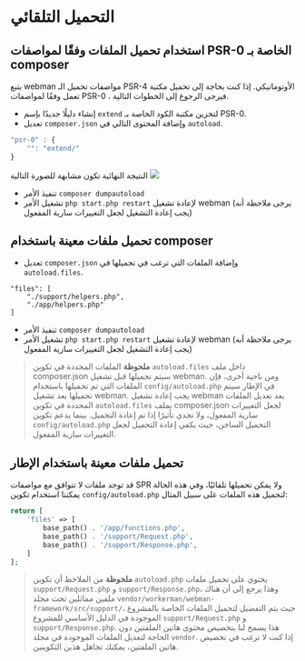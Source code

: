 # التحميل التلقائي

## استخدام تحميل الملفات وفقًا لمواصفات PSR-0 الخاصة بـ composer
يتبع webman مواصفات تحميل الـ PSR-4 الأوتوماتيكي. إذا كنت بحاجة إلى تحميل مكتبة تعمل وفقًا لمواصفات PSR-0 ، فيرجى الرجوع إلى الخطوات التالية.

- إنشاء دليلًا جديدًا بإسم `extend` لتخزين مكتبة الكود الخاصة بـ PSR-0.
- تعديل `composer.json` وإضافة المحتوى التالي في `autoload`.

```js
"psr-0" : {
    "": "extend/"
}
```
النتيجة النهائية تكون مشابهة للصورة التالية
![](../../assets/img/psr0.png)

- تنفيذ الأمر `composer dumpautoload`
- تشغيل الأمر `php start.php restart` لإعادة تشغيل webman (يرجى ملاحظة أنه يجب إعادة التشغيل لجعل التغييرات سارية المفعول)

## تحميل ملفات معينة باستخدام composer

- تعديل `composer.json` وإضافة الملفات التي ترغب في تحميلها في `autoload.files`.
```
"files": [
    "./support/helpers.php",
    "./app/helpers.php"
]
```

- تنفيذ الأمر `composer dumpautoload`
- تشغيل الأمر `php start.php restart` لإعادة تشغيل webman (يرجى ملاحظة أنه يجب إعادة التشغيل لجعل التغييرات سارية المفعول)

> **ملحوظة**
> الملفات المحددة في تكوين `autoload.files` داخل ملف composer.json سيتم تحميلها قبل تشغيل webman. ومن ناحية أخرى، فإن الملفات التي تم تحميلها باستخدام `config/autoload.php` في الإطار سيتم تحميلها بعد تشغيل webman.
> يجب إعادة تشغيل webman بعد تعديل الملفات المحددة في تكوين `autoload.files` بملف composer.json لجعل التغييرات سارية المفعول، ولا تجدي تأثيرًا إذا تم إعادة التحميل. بينما يدعم تكوين `config/autoload.php` التحميل الساخن، حيث يكفي إعادة التحميل لجعل التغييرات سارية المفعول.

## تحميل ملفات معينة باستخدام الإطار

قد توجد ملفات لا تتوافق مع مواصفات SPR ولا يمكن تحميلها تلقائيًا، وفي هذه الحالة يمكننا استخدام تكوين `config/autoload.php` لتحميل هذه الملفات على سبيل المثال:

```php
return [
    'files' => [
        base_path() . '/app/functions.php',
        base_path() . '/support/Request.php', 
        base_path() . '/support/Response.php',
    ]
];
```
 > **ملحوظة**
 > من الملاحظ أن تكوين `autoload.php` يحتوي على تحميل ملفات `support/Request.php` و `support/Response.php`، وهذا يرجع إلى أن هناك ملفين مماثلين تحت مجلد `vendor/workerman/webman-framework/src/support/`، حيث يتم التفضيل لتحميل الملفات الخاصة بالمشروع الموجودة في الدليل الأساسي للمشروع `support/Request.php` و `support/Response.php`. هذا يسمح لنا بتخصيص محتوى هاتين الملفتين دون الحاجة لتعديل الملفات الموجودة في مجلد `vendor`. إذا كنت لا ترغب في تخصيص هاتين الملفتين، يمكنك تجاهل هذين التكوينين.
